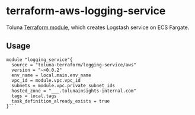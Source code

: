 # terraform-aws-logging-service
Toluna [Terraform module](https://registry.terraform.io/modules/toluna-terraform/logging-service/aws/latest), which creates Logstash service on ECS Fargate.

## Usage
```
module "logging_service"{
  source = "toluna-terraform/logging-service/aws"
  version = "~>0.0.2"
  env_name = local.main.env_name
  vpc_id = module.vpc.vpc_id
  subnets = module.vpc.private_subnet_ids
  hosted_zone = "___.tolunainsights-internal.com"
  tags = local.tags
  task_definition_already_exists = true
}```
